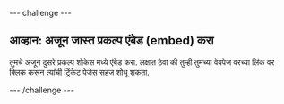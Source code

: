 --- challenge ---

## आव्हान: अजून जास्त प्रकल्प एंबेड (embed) करा

तुमचे अजून दुसरे प्रकल्प शोकेस मध्ये एंबेड करा. लक्षात ठेवा की तुम्ही तुमच्या वेबपेज वरच्या लिंक वर क्लिक करून त्यांची ट्रिंकेट पेजेस सहज शोधू शकता.

--- /challenge ---